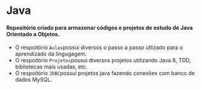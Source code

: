 # Java

#### Repositório criado para armazenar códigos e projetos de estudo de Java Orientado a Objetos.
- O respoitório `Aulas`possui diversos o passo a passo utlizado para o aprendizado da lingugagem.
- O respoitório `Projetos`possui diversos projetos utilizando Java 8, TDD, bibliotecas mais usadas, etc.
- O respoitório `JDBC`possui projetos java fazendo conexões com banco de dados MySQL.


